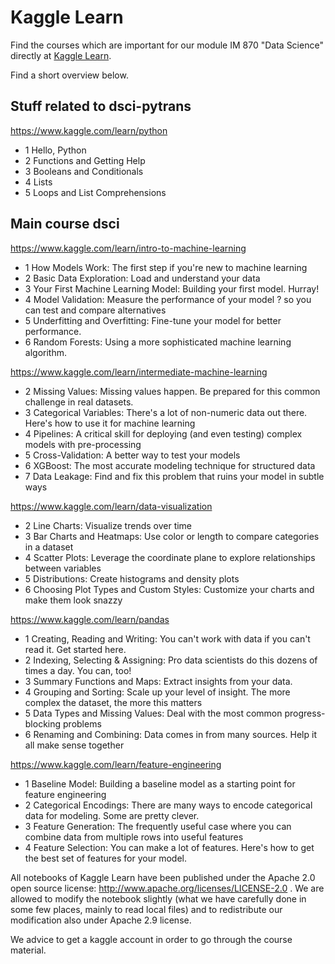 Kaggle Learn
=====

Find the courses which are important for our module IM 870 "Data Science" directly at [Kaggle Learn](https://www.kaggle.com/learn/overview).

Find a short overview below.

## Stuff related to dsci-pytrans

<https://www.kaggle.com/learn/python>

* 1 Hello, Python
* 2 Functions and Getting Help
* 3 Booleans and Conditionals
* 4 Lists
* 5 Loops and List Comprehensions

## Main course dsci

<https://www.kaggle.com/learn/intro-to-machine-learning>

* 1 How Models Work: The first step if you're new to machine learning
* 2 Basic Data Exploration: Load and understand your data
* 3 Your First Machine Learning Model: Building your first model. Hurray!
* 4 Model Validation: Measure the performance of your model ? so you can test and compare alternatives
* 5 Underfitting and Overfitting: Fine-tune your model for better performance.
* 6 Random Forests: Using a more sophisticated machine learning algorithm.

<https://www.kaggle.com/learn/intermediate-machine-learning>

* 2 Missing Values: Missing values happen. Be prepared for this common challenge in real datasets.
* 3 Categorical Variables: There's a lot of non-numeric data out there. Here's how to use it for machine learning
* 4 Pipelines: A critical skill for deploying (and even testing) complex models with pre-processing
* 5 Cross-Validation: A better way to test your models
* 6 XGBoost: The most accurate modeling technique for structured data
* 7 Data Leakage: Find and fix this problem that ruins your model in subtle ways

<https://www.kaggle.com/learn/data-visualization>

* 2 Line Charts: Visualize trends over time
* 3 Bar Charts and Heatmaps: Use color or length to compare categories in a dataset
* 4 Scatter Plots: Leverage the coordinate plane to explore relationships between variables
* 5 Distributions: Create histograms and density plots
* 6 Choosing Plot Types and Custom Styles: Customize your charts and make them look snazzy

<https://www.kaggle.com/learn/pandas>

* 1 Creating, Reading and Writing: You can't work with data if you can't read it. Get started here.
* 2 Indexing, Selecting & Assigning: Pro data scientists do this dozens of times a day. You can, too!
* 3 Summary Functions and Maps: Extract insights from your data.
* 4 Grouping and Sorting: Scale up your level of insight. The more complex the dataset, the more this matters
* 5 Data Types and Missing Values: Deal with the most common progress-blocking problems
* 6 Renaming and Combining: Data comes in from many sources. Help it all make sense together

<https://www.kaggle.com/learn/feature-engineering>

* 1 Baseline Model: Building a baseline model as a starting point for feature engineering
* 2 Categorical Encodings: There are many ways to encode categorical data for modeling. Some are pretty clever.
* 3 Feature Generation: The frequently useful case where you can combine data from multiple rows into useful features
* 4 Feature Selection: You can make a lot of features. Here's how to get the best set of features for your model.




All notebooks of Kaggle Learn have been published under the  Apache 2.0 open source license: http://www.apache.org/licenses/LICENSE-2.0 . We are allowed to modify the notebook slightly (what we have carefully done in some few places, mainly to read local files) and to redistribute our modification also under Apache 2.9 license.


We advice to get a kaggle account in order to go through the course material. 
